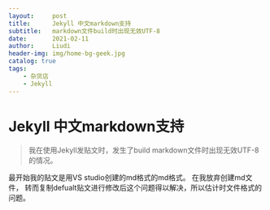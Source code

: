 ```yaml
---
layout:     post
title:      Jekyll 中文markdown支持
subtitle:   markdown文件build时出现无效UTF-8
date:       2021-02-11
author:     Liudi
header-img: img/home-bg-geek.jpg
catalog: true
tags:
    - 杂货店
    - Jekyll
---
```


# Jekyll 中文markdown支持
>我在使用Jekyll发贴文时，发生了build markdown文件时出现无效UTF-8的情况。

最开始我的贴文是用VS studio创建的md格式的md格式。 在我放弃创建md文件，
转而复制defualt贴文进行修改后这个问题得以解决，所以估计时文件格式的问题。
